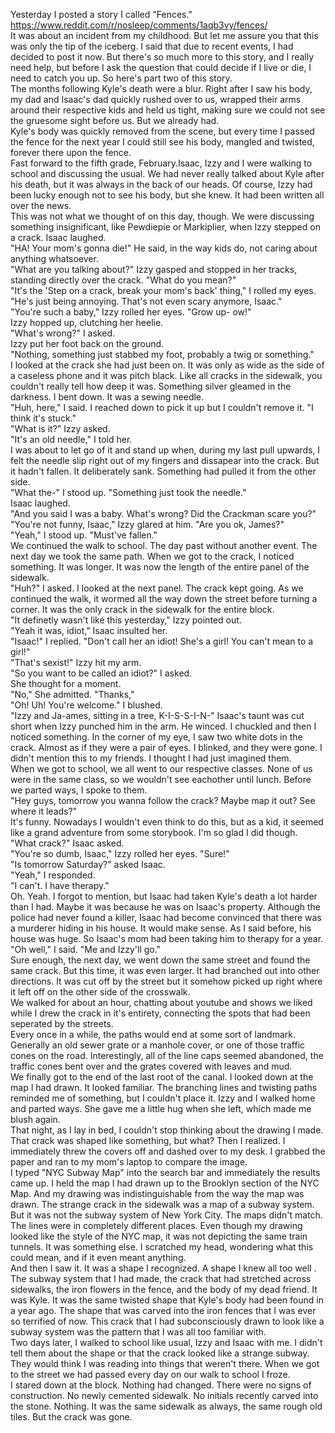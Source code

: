 Yesterday I posted a story I called "Fences."  
https://www.reddit.com/r/nosleep/comments/1aqb3vy/fences/  
 It was about an incident from my childhood. But let me assure you that this was only the tip of the iceberg. I said that due to recent events, I had decided to post it now. But there's so much more to this story, and I really need help, but before I ask the question that could decide if I live or die, I need to catch you up. So here's part two of this story.  
The months following Kyle's death were a blur. Right after I saw his body, my dad and Isaac's dad quickly rushed over to us, wrapped their arms around their respective kids and held us tight, making sure we could not see the gruesome sight before us. But we already had.  
Kyle's body was quickly removed from the scene, but every time I passed the fence for the next year I could still see his body, mangled and twisted, forever there upon the fence.  
Fast forward to the fifth grade, February.Isaac, Izzy and I were walking to school and discussing the usual. We had never really talked about Kyle after his death, but it was always in the back of our heads. Of course, Izzy had been lucky enough not to see his body, but she knew. It had been written all over the news.  
This was not what we thought of on this day, though. We were discussing something insignificant, like Pewdiepie or Markiplier, when Izzy stepped on a crack. Isaac laughed.  
"HA! Your mom's gonna die!" He said, in the way kids do, not caring about anything whatsoever.  
"What are you talking about?" Izzy gasped and stopped in her tracks, standing directly over the crack. "What do you mean?"  
"It's the 'Step on a crack, break your mom's back' thing," I rolled my eyes. "He's just being annoying. That's not even scary anymore, Isaac."  
"You're such a baby," Izzy rolled her eyes. "Grow up- ow!"  
Izzy hopped up, clutching her heelie.  
"What's wrong?" I asked.  
Izzy put her foot back on the ground.  
"Nothing, something just stabbed my foot, probably a twig or something."  
I looked at the crack she had just been on. It was only as wide as the side of a caseless phone and it was pitch black. Like all cracks in the sidewalk, you couldn't really tell how deep it was. Something silver gleamed in the darkness. I bent down. It was a sewing needle.  
"Huh, here," I said. I reached down to pick it up but I couldn't remove it. "I think it's stuck."  
"What is it?" Izzy asked.  
"It's an old needle," I told her.  
I was about to let go of it and stand up when, during my last pull upwards, I felt the needle slip right out of my fingers and dissapear into the crack. But it hadn't fallen. It deliberately sank. Something had pulled it from the other side.  
"What the-" I stood up. "Something just took the needle."  
Isaac laughed.  
"And you said I was a baby. What's wrong? Did the Crackman scare you?"  
"You're not funny, Isaac," Izzy glared at him. "Are you ok, James?"  
"Yeah," I stood up. "Must've fallen."  
We continued the walk to school. The day past without another event. The next day we took the same path. When we got to the crack, I noticed something. It was longer. It was now the length of the entire panel of the sidewalk.  
"Huh?" I asked. I looked at the next panel. The crack kept going. As we continued the walk, it wormed all the way down the street before turning a corner. It was the only crack in the sidewalk for the entire block.  
"It definetly wasn't like this yesterday," Izzy pointed out.  
"Yeah it was, idiot," Isaac insulted her.  
"Isaac!" I replied. "Don't call her an idiot! She's a girl! You can't mean to a girl!"  
"That's sexist!" Izzy hit my arm.  
"So you want to be called an idiot?" I asked.  
She thought for a moment.  
"No," She admitted. "Thanks,"  
"Oh! Uh! You're welcome." I blushed.  
"Izzy and Ja-ames, sitting in a tree, K-I-S-S-I-N-" Isaac's taunt was cut short when Izzy punched him in the arm. He winced. I chuckled and then I noticed something. In the corner of my eye, I saw two white dots in the crack. Almost as if they were a pair of eyes. I blinked, and they were gone. I didn't mention this to my friends. I thought I had just imagined them.  
When we got to school, we all went to our respective classes. None of us were in the same class, so we wouldn't see eachother until lunch. Before we parted ways, I spoke to them.  
"Hey guys, tomorrow you wanna follow the crack? Maybe map it out? See where it leads?"  
It's funny. Nowadays I wouldn't even think to do this, but as a kid, it seemed like a grand adventure from some storybook. I'm so glad I did though.  
"What crack?" Isaac asked.  
"You're so dumb, Isaac," Izzy rolled her eyes. "Sure!"  
"Is tomorrow Saturday?" asked Isaac.  
"Yeah," I responded.  
"I can't. I have therapy."  
Oh. Yeah. I forgot to mention, but Isaac had taken Kyle's death a lot harder than I had. Maybe it was because he was on Isaac's property. Although the police had never found a killer, Isaac had become convinced that there was a murderer hiding in his house. It would make sense. As I said before, his house was huge. So Isaac's mom had been taking him to therapy for a year.  
"Oh well," I said. "Me and Izzy'll go."  
Sure enough, the next day, we went down the same street and found the same crack. But this time, it was even larger. It had branched out into other directions. It was cut off by the street but it somehow picked up right where it left off on the other side of the crosswalk.  
We walked for about an hour, chatting about youtube and shows we liked while I drew the crack in it's entirety, connecting the spots that had been seperated by the streets.  
Every once in a while, the paths would end at some sort of landmark. Generally an old sewer grate or a manhole cover, or one of those traffic cones on the road. Interestingly, all of the line caps seemed abandoned, the traffic cones bent over and the grates covered with leaves and mud.  
We finally got to the end of the last root of the canal. I looked down at the map I had drawn. It looked familiar. The branching lines and twisting paths reminded me of something, but I couldn't place it. Izzy and I walked home and parted ways. She gave me a little hug when she left, which made me blush again.  
That night, as I lay in bed, I couldn't stop thinking about the drawing I made. That crack was shaped like something, but what? Then I realized. I immediately threw the covers off and dashed over to my desk. I grabbed the paper and ran to my mom's laptop to compare the image.  
I typed "NYC Subway Map" into the search bar and immediately the results came up. I held the map I had drawn up to the Brooklyn section of the NYC Map. And my drawing was indistinguishable from the way the map was drawn. The strange crack in the sidewalk was a map of a subway system.  
But it was not the subway system of New York City. The maps didn't match. The lines were in completely different places. Even though my drawing looked like the style of the NYC map, it was not depicting the same train tunnels. It was something else. I scratched my head, wondering what this could mean, and if it even meant anything.  
And then I saw it. It was a shape I recognized. A shape I knew all too well . The subway system that I had made, the crack that had stretched across sidewalks, the iron flowers in the fence, and the body of my dead friend. It was Kyle. It was the same twisted shape that Kyle's body had been found in a year ago. The shape that was carved into the iron fences that I was ever so terrified of now. This crack that I had subconsciously drawn to look like a subway system was the pattern that I was all too familiar with.  
Two days later, I walked to school like usual, Izzy and Isaac with me. I didn't tell them about the shape or that the crack looked like a strange subway. They would think I was reading into things that weren't there. When we got to the street we had passed every day on our walk to school I froze.  
I stared down at the block. Nothing had changed. There were no signs of construction. No newly cemented sidewalk. No initials recently carved into the stone. Nothing. It was the same sidewalk as always, the same rough old tiles. But the crack was gone.  
